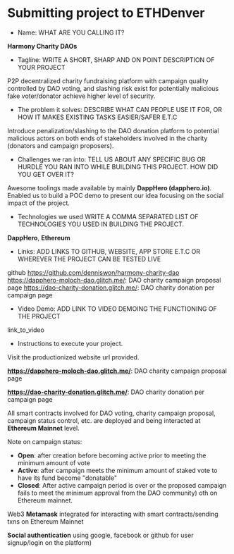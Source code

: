 # Submitting project to ETHDenver
 
- Name: WHAT ARE YOU CALLING IT?
 
**Harmony Charity DAOs**
 
- Tagline: WRITE A SHORT, SHARP AND ON POINT DESCRIPTION OF YOUR PROJECT

P2P decentralized charity fundraising platform with campaign quality controlled by DAO voting, and slashing risk exist for potentially malicious fake voter/donator achieve higher level of security.
 
- The problem it solves: DESCRIBE WHAT CAN PEOPLE USE IT FOR, OR HOW IT MAKES EXISTING TASKS EASIER/SAFER E.T.C

Introduce penalization/slashing to the DAO donation platform to potential malicious actors on both ends of stakeholders involved in the charity (donators and campaign proposers).
 
- Challenges we ran into: TELL US ABOUT ANY SPECIFIC BUG OR HURDLE YOU RAN INTO WHILE BUILDING THIS PROJECT. HOW DID YOU GET OVER IT?
 
Awesome toolings made available by mainly **DappHero (dapphero.io)**. Enabled us to build a POC demo to present our idea focusing on the social impact of the project.
 
- Technologies we used WRITE A COMMA SEPARATED LIST OF TECHNOLOGIES YOU USED IN BUILDING THE PROJECT.
 
**DappHero**, **Ethereum**

- Links: ADD LINKS TO GITHUB, WEBSITE, APP STORE E.T.C OR WHEREVER THE PROJECT CAN BE TESTED LIVE
 
github https://github.com/denniswon/harmony-charity-dao
https://dapphero-moloch-dao.glitch.me/: DAO charity campaign proposal page
https://dao-charity-donation.glitch.me/: DAO charity donation per campaign page

- Video Demo: ADD LINK TO VIDEO DEMOING THE FUNCTIONING OF THE PROJECT

link_to_video

- Instructions to execute your project.

Visit the productionized website url provided.

**https://dapphero-moloch-dao.glitch.me/**: DAO charity campaign proposal page

**https://dao-charity-donation.glitch.me/**: DAO charity donation per campaign page

All smart contracts involved for DAO voting, charity campaign proposal, campaign status control, etc. are deployed and being interacted at **Ethereum Mainnet** level.

Note on campaign status:
- **Open**: after creation before becoming active prior to meeting the minimum amount of vote
- **Active**: after campaign meets the minimum amount of staked vote to have its fund become "donatable"
- **Closed**: After active campaign period is over or the proposed campaign fails to meet the minimum approval from the DAO community) oth on Ethereum mainnet.

Web3 **Metamask** integrated for interacting with smart contracts/sending txns on Ethereum Mainnet

**Social authentication** using google, facebook or github for user signup/login on the platform)

